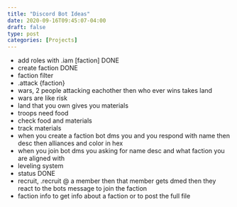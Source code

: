 ```yaml
---
title: "Discord Bot Ideas"
date: 2020-09-16T09:45:07-04:00
draft: false
type: post
categories: [Projects]
---
```




- add roles with .iam [faction] DONE
- create faction DONE
- faction filter
- .attack {faction}
- wars, 2 people attacking eachother then who ever wins takes land
- wars are like risk
- land that you own gives you materials
- troops need food
- check food and materials
- track materials
- when you create a faction bot dms you and you respond with name then desc then alliances and color in hex
- when you join bot dms you asking for name desc and what faction you are aligned with
- leveling system
- status DONE
-  recruit, .recruit @ a member then that member gets dmed then they react to the bots message to join the faction
- faction info to get info about a faction or to post the full file





